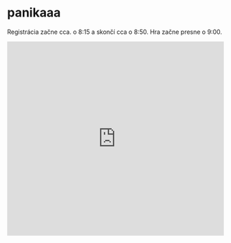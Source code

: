 # panikaaa

Registrácia začne cca. o 8:15 a skončí cca o 8:50. Hra začne presne o 9:00.

<iframe src="https://www.google.com/maps/embed?pb=!1m18!1m12!1m3!1d1636.4653561559956!2d17.06986920294137!3d48.15294659325655!2m3!1f0!2f0!3f0!3m2!1i1024!2i768!4f13.1!3m3!1m2!1s0x476c8bec959053af%3A0xd67cb0ab1c4e0bab!2sMlynsk%C3%A1+dolina+5692%2C+841+04+Karlova+Ves!5e1!3m2!1sen!2ssk!4v1496304777408" width="600" height="450" frameborder="0" style="border:0; width: 100%" allowfullscreen></iframe>

